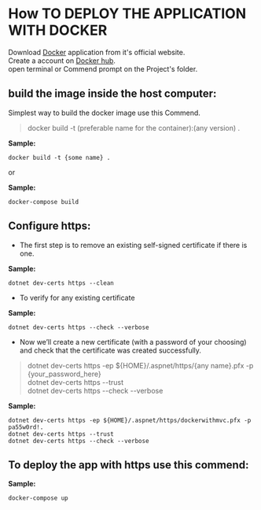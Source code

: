 ﻿# How TO DEPLOY THE APPLICATION WITH DOCKER

Download [Docker](https://www.docker.com/get-started) application from it's official website.  
Create a account on [Docker hub](https://hub.docker.com/).  
open terminal or Commend prompt on the Project's folder.  



## build the image inside the host computer:

Simplest way to build the docker image use this Commend.  
> docker build -t (preferable name for the container):(any version) .  

**Sample:**  
```console
docker build -t {some name} .
```

or

**Sample:**  
```console
docker-compose build
```

## Configure https:

- The first step is to remove an existing self-signed certificate if there is one.  

**Sample:**  
```console
dotnet dev-certs https --clean
```  

- To verify for any existing certificate   

**Sample:**  
```console
dotnet dev-certs https --check --verbose
```  

- Now we’ll create a new certificate (with a password of your choosing) and check that the certificate was created successfully.

> dotnet dev-certs https -ep ${HOME}/.aspnet/https/{any name}.pfx -p {your_password_here}  
> dotnet dev-certs https --trust  
> dotnet dev-certs https --check --verbose  

**Sample:**  
```console
dotnet dev-certs https -ep ${HOME}/.aspnet/https/dockerwithmvc.pfx -p pa55w0rd!.
dotnet dev-certs https --trust
dotnet dev-certs https --check --verbose
```  



## To deploy the app with https use this commend:  

**Sample:**  
```console
docker-compose up
```